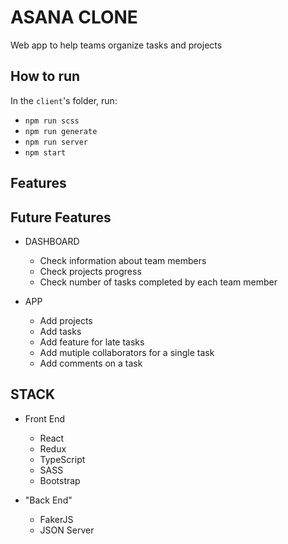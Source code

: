 # ASANA CLONE

Web app to help teams organize tasks and projects

## How to run

In the `client`'s folder, run:

- `npm run scss`
- `npm run generate`
- `npm run server`
- `npm start`

## Features

## Future Features

- DASHBOARD

  - Check information about team members
  - Check projects progress
  - Check number of tasks completed by each team member

- APP

  - Add projects
  - Add tasks
  - Add feature for late tasks
  - Add mutiple collaborators for a single task
  - Add comments on a task

## STACK

- Front End

  - React
  - Redux
  - TypeScript
  - SASS
  - Bootstrap

- "Back End"

  - FakerJS
  - JSON Server
